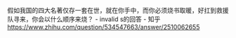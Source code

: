 假如我国的四大名著仅存一套在世，就在你手中，而你必须烧书取暖，好扛到救援队寻来，你会以什么顺序来烧？ - invalid s的回答 - 知乎
https://www.zhihu.com/question/534547663/answer/2510062655
